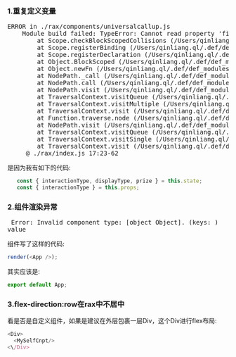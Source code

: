 ### 1.重复定义变量
<pre>
ERROR in ./rax/components/universalcallup.js
    Module build failed: TypeError: Cannot read property 'file' of undefined
        at Scope.checkBlockScopedCollisions (/Users/qinliang.ql/.def/def_modules/.builders/@ali/builder-rax/node_modules/_babel-traverse@6.26.0@babel-traverse/lib/scope/index.js:398:22)
        at Scope.registerBinding (/Users/qinliang.ql/.def/def_modules/.builders/@ali/builder-rax/node_modules/_babel-traverse@6.26.0@babel-traverse/lib/scope/index.js:592:16)
        at Scope.registerDeclaration (/Users/qinliang.ql/.def/def_modules/.builders/@ali/builder-rax/node_modules/_babel-traverse@6.26.0@babel-traverse/lib/scope/index.js:496:14)
        at Object.BlockScoped (/Users/qinliang.ql/.def/def_modules/.builders/@ali/builder-rax/node_modules/_babel-traverse@6.26.0@babel-traverse/lib/scope/index.js:244:28)
        at Object.newFn (/Users/qinliang.ql/.def/def_modules/.builders/@ali/builder-rax/node_modules/_babel-traverse@6.26.0@babel-traverse/lib/visitors.js:318:17)
        at NodePath._call (/Users/qinliang.ql/.def/def_modules/.builders/@ali/builder-rax/node_modules/_babel-traverse@6.26.0@babel-traverse/lib/path/context.js:76:18)
        at NodePath.call (/Users/qinliang.ql/.def/def_modules/.builders/@ali/builder-rax/node_modules/_babel-traverse@6.26.0@babel-traverse/lib/path/context.js:44:14)
        at NodePath.visit (/Users/qinliang.ql/.def/def_modules/.builders/@ali/builder-rax/node_modules/_babel-traverse@6.26.0@babel-traverse/lib/path/context.js:105:12)
        at TraversalContext.visitQueue (/Users/qinliang.ql/.def/def_modules/.builders/@ali/builder-rax/node_modules/_babel-traverse@6.26.0@babel-traverse/lib/context.js:150:16)
        at TraversalContext.visitMultiple (/Users/qinliang.ql/.def/def_modules/.builders/@ali/builder-rax/node_modules/_babel-traverse@6.26.0@babel-traverse/lib/context.js:103:17)
        at TraversalContext.visit (/Users/qinliang.ql/.def/def_modules/.builders/@ali/builder-rax/node_modules/_babel-traverse@6.26.0@babel-traverse/lib/context.js:190:19)
        at Function.traverse.node (/Users/qinliang.ql/.def/def_modules/.builders/@ali/builder-rax/node_modules/_babel-traverse@6.26.0@babel-traverse/lib/index.js:114:17)
        at NodePath.visit (/Users/qinliang.ql/.def/def_modules/.builders/@ali/builder-rax/node_modules/_babel-traverse@6.26.0@babel-traverse/lib/path/context.js:115:19)
        at TraversalContext.visitQueue (/Users/qinliang.ql/.def/def_modules/.builders/@ali/builder-rax/node_modules/_babel-traverse@6.26.0@babel-traverse/lib/context.js:150:16)
        at TraversalContext.visitSingle (/Users/qinliang.ql/.def/def_modules/.builders/@ali/builder-rax/node_modules/_babel-traverse@6.26.0@babel-traverse/lib/context.js:108:19)
        at TraversalContext.visit (/Users/qinliang.ql/.def/def_modules/.builders/@ali/builder-rax/node_modules/_babel-traverse@6.26.0@babel-traverse/lib/context.js:192:19)
     @ ./rax/index.js 17:23-62
</pre>
是因为我有如下的代码:
```js
   const { interactionType, displayType, prize } = this.state;
   const { interactionType } = this.props;
```

### 2.组件渲染异常
<pre>
 Error: Invalid component type: [object Object]. (keys: )
value
</pre>

组件写了这样的代码:
```js
render(<App />);
```
其实应该是:
```js
export default App;
```

### 3.flex-direction:row在rax中不居中
看是否是自定义组件，如果是建议在外层包裹一层Div，这个Div进行flex布局:
```js
<Div>
  <MySelfCnpt/>
<\/Div>
```
